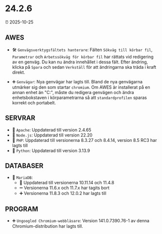 # 24.2.6

⏰ 2025-10-25

## AWES
- 🛠️ `Genvägsverktygsfältets hanterare`: Fälten `Sökväg till körbar fil`, `Parametrar` och `Arbetssökväg för körbar fil` har rättats vid redigering av en genväg. Du kan nu ändra innehållet i dessa fält. Efter ändring, klicka på `Spara` och sedan `Verkställ` för att ändringarna ska träda i kraft direkt.

- ➕ `Genvägar`: Nya genvägar har lagts till.
Bland de nya genvägarna utmärker sig den som startar `chromium`. Om AWES är installerat på en annan enhet än "C:\", måste du redigera genvägen och ändra enhetsbokstaven i körparametrarna så att `standardprofilen` sparas korrekt och portabelt.

## SERVRAR
- 🔄 `Apache`: Uppdaterad till version 2.4.65  
- 🔄 `Node.js`: Uppdaterad till version 22.20  
- 🔄 `PHP`: Uppdaterad till versionerna 8.3.27 och 8.4.14, version 8.5 RC3 har lagts till  
- 🔄 `Python`: Uppdaterad till version 3.13.9  

## DATABASER
- 🔄 `MariaDB`:  
    - 🔄 Uppdaterad till versionerna 10.11.14 och 11.4.8  
    - ➖ Versionerna 11.6.x och 11.7.x har tagits bort  
    - ➕ Versionerna 11.8.3 och 12.0.2 har lagts till  

## PROGRAM
- ➕ `Ungoogled Chromium-webbläsare`: Version 141.0.7390.76-1 av denna Chromium-distribution har lagts till.
